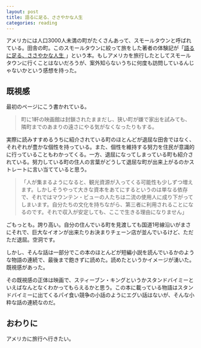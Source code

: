 ```yaml
---
layout: post
title: 語るに足る、ささやかな人生
categories: reading
---
```


アメリカには人口3000人未満の町がたくさんあって、スモールタウンと呼ばれている。田舎の町。このスモールタウンに絞って旅をした著者の体験記が「<a href="http://www.amazon.co.jp/gp/product/4094081941/ref=as_li_ss_tl?ie=UTF8&camp=247&creative=7399&creativeASIN=4094081941&linkCode=as2&tag=count_0-22">語るに足る、ささやかな人生 </a><img src="http://ir-jp.amazon-adsystem.com/e/ir?t=count_0-22&l=as2&o=9&a=4094081941" width="1" height="1" border="0" alt="" style="border:none !important; margin:0px !important;" />」という本。もしアメリカを旅行したとしてスモールタウンに行くことはないだろうが、案外知らないうちに何度も訪問しているんじゃないかという感想を持った。

## 既視感

最初のページにこう書かれている。

> 町に1軒の映画館は封鎖されたままだし、狭い町が嫌で家出を試みても、隣町までのあまりの遠さにやる気がなくなったりもする。

実際に読みすすめるうちに紹介されている町のほとんどが退屈な田舎ではなく、それぞれが豊かな個性を持っている。また、個性を維持する努力を住民が意識的に行っていることもわかってくる。一方、退屈になってしまっている町も紹介されている。努力している町の住人の言葉がどうして退屈な町が出来上がるのかストレートに言い当てていると思う。

> 「人が集まるようになると、観光資源が入ってくる可能性も少しずつ増えます。しかしそうやって大きな資本をあてにするというのは単なる依存で、それではマウンテン・ビューの人たちは二流の使用人に成り下がってしまいます。自分たちの文化を持ちながら、第三者に利用されることになるのです。それで収入が安定しても、ここで生きる理由になりません」

ごもっとも。誇り高い。自分の住んでいる町を見渡しても国道1号線沿いがまさにそれで、巨大なイオンが出来たりお決まりチェーン店が並んでいるけど、ただただ退屈。空洞です。

しかし、そんな話は一部分でこの本のほとんどが短編小説を読んでいるかのような物語の連続で、最後まで飽きずに読めた。読めたというかイメージが湧いた。既視感があった。

その既視感の正体は映画で、スティーブン・キングというかスタンドバイミーといえばなんとなくわかってもらえるかと思う。この本に載っている物語はスタンドバイミーに出てくるパイ食い競争の小話のようにエグい話はないが、そんな小粋な話の連続なのだ。

## おわりに
アメリカに旅行へ行きたい。

